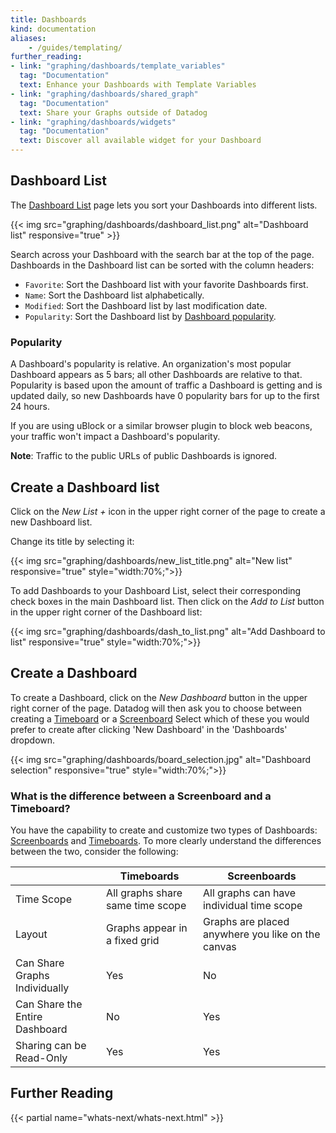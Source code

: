 ```yaml
---
title: Dashboards
kind: documentation
aliases:
    - /guides/templating/
further_reading:
- link: "graphing/dashboards/template_variables"
  tag: "Documentation"
  text: Enhance your Dashboards with Template Variables
- link: "graphing/dashboards/shared_graph"
  tag: "Documentation"
  text: Share your Graphs outside of Datadog
- link: "graphing/dashboards/widgets"
  tag: "Documentation"
  text: Discover all available widget for your Dashboard
---
```


## Dashboard List

The [Dashboard List][1] page lets you sort your Dashboards into different lists. 

{{< img src="graphing/dashboards/dashboard_list.png" alt="Dashboard list" responsive="true" >}}

Search across your Dashboard with the search bar at the top of the page. Dashboards in the Dashboard list can be sorted with the column headers: 

* `Favorite`: Sort the Dashboard list with your favorite Dashboards first.
* `Name`: Sort the Dashboard list alphabetically. 
* `Modified`: Sort the Dashboard list by last modification date.
* `Popularity`: Sort the Dashboard list by [Dashboard popularity](#popularity).

### Popularity

A Dashboard's popularity is relative. An organization's most popular Dashboard appears as 5 bars; all other Dashboards are relative to that. Popularity is based upon the amount of traffic a Dashboard is getting and is updated daily, so new Dashboards have 0 popularity bars for up to the first 24 hours.

If you are using uBlock or a similar browser plugin to block web beacons, your traffic won't impact a Dashboard's popularity.

**Note**: Traffic to the public URLs of public Dashboards is ignored.

## Create a Dashboard list

Click on the *New List +* icon in the upper right corner of the page to create a new Dashboard list. 

Change its title by selecting it:

{{< img src="graphing/dashboards/new_list_title.png" alt="New list" responsive="true" style="width:70%;">}}

To add Dashboards to your Dashboard List, select their corresponding check boxes in the main Dashboard list. Then click on the *Add to List* button in the upper right corner of the Dashboard list:

{{< img src="graphing/dashboards/dash_to_list.png" alt="Add Dashboard to list" responsive="true" style="width:70%;">}}

## Create a Dashboard

To create a Dashboard, click on the *New Dashboard* button in the upper right corner of the page. Datadog will then ask you to choose between creating a [Timeboard][2] or a [Screenboard][3] Select which of these you would prefer to create after clicking 'New Dashboard' in the 'Dashboards' dropdown.

{{< img src="graphing/dashboards/board_selection.jpg" alt="Dashboard selection" responsive="true" style="width:70%;">}}

### What is the difference between a Screenboard and a Timeboard?

You have the capability to create and customize two types of Dashboards: [Screenboards][4] and [Timeboards][5]. To more clearly understand the differences between the two, consider the following:

|                                | Timeboards                       | Screenboards                                      |
| ---                            | ------------                     | -------------                                     |
| Time Scope                     | All graphs share same time scope | All graphs can have individual time scope         |
| Layout                         | Graphs appear in a fixed grid    | Graphs are placed anywhere you like on the canvas |
| Can Share Graphs Individually  | Yes                              | No                                                |
| Can Share the Entire Dashboard | No                               | Yes                                               |
| Sharing can be Read-Only       | Yes                              | Yes                                               |

## Further Reading

{{< partial name="whats-next/whats-next.html" >}}




[1]: /graphing
[2]: /graphing/dashboards/timeboard
[3]: /graphing/dashboards/screenboard
[4]: /graphing/dashboards/screenboard
[5]: /graphing/dashboards/timeboard
